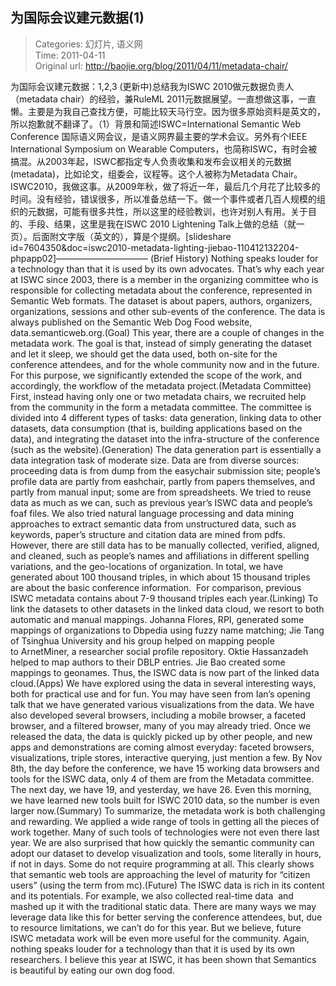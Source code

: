 为国际会议建元数据(1)
---
    
> Categories: 幻灯片, 语义网  
> Time: 2011-04-11  
> Original url: <http://baojie.org/blog/2011/04/11/metadata-chair/>
    
为国际会议建元数据：1,2,3 (更新中)总结我为ISWC 2010做元数据负责人（metadata chair）的经验，兼RuleML 2011元数据展望。一直想做这事，一直懒。主要是为我自己查找方便，可能比较天马行空。因为很多原始资料是英文的，所以抱歉就不翻译了。（1）背景和简述ISWC=International Semantic Web Conference 国际语义网会议，是语义网界最主要的学术会议。另外有个IEEE International Symposium on Wearable Computers，也简称ISWC，有时会被搞混。从2003年起，ISWC都指定专人负责收集和发布会议相关的元数据(metadata)，比如论文，组委会，议程等。这个人被称为Metadata Chair。ISWC2010，我做这事。从2009年秋，做了将近一年，最后几个月花了比较多的时间。没有经验，错误很多，所以准备总结一下。做一个事件或者几百人规模的组织的元数据，可能有很多共性，所以这里的经验教训，也许对别人有用。关于目的、手段、结果，这里是我在ISWC 2010 Lightening Talk上做的总结（就一页）。后面附文字版（英文的），算是个提纲。[slideshare id=7604350&doc=iswc2010-metadata-lighting-jiebao-110412132204-phpapp02]——————————–     (Brief History) Nothing speaks louder for a technology than that it is used by its own advocates. That’s why each year at ISWC since 2003, there is a member in the organizing committee who is responsible for collecting metadata about the conference, represented in Semantic Web formats. The dataset is about papers, authors, organizers, organizations, sessions and other sub-events of the conference. The data is always published on the Semantic Web Dog Food website, data.semanticweb.org.(Goal) This year, there are a couple of changes in the metadata work. The goal is that, instead of simply generating the dataset and let it sleep, we should get the data used, both on-site for the conference attendees, and for the whole community now and in the future. For this purpose, we significantly extended the scope of the work, and accordingly, the workflow of the metadata project.(Metadata Committee) First, instead having only one or two metadata chairs, we recruited help from the community in the form a metadata committee. The committee is divided into 4 different types of tasks: data generation, linking data to other datasets, data consumption (that is, building applications based on the data), and integrating the dataset into the infra-structure of the conference (such as the website).(Generation) The data generation part is essentially a data integration task of moderate size. Data are from diverse sources: proceeding data is from dump from the easychair submission site; people’s profile data are partly from eashchair, partly from papers themselves, and partly from manual input; some are from spreadsheets. We tried to reuse data as much as we can, such as previous year’s ISWC data and people’s foaf files. We also tried natural language processing and data mining approaches to extract semantic data from unstructured data, such as keywords, paper’s structure and citation data are mined from pdfs. However, there are still data has to be manually collected, verified, aligned, and cleaned, such as people’s names and affiliations in different spelling variations, and the geo-locations of organization. In total, we have generated about 100 thousand triples, in which about 15 thousand triples are about the basic conference information.  For comparison, previous ISWC metadata contains about 7-9 thousand triples each year.(Linking) To link the datasets to other datasets in the linked data cloud, we resort to both automatic and manual mappings. Johanna Flores, RPI, generated some mappings of organizations to Dbpedia using fuzzy name matching; Jie Tang of Tsinghua University and his group helped on mapping people to ArnetMiner, a researcher social profile repository. Oktie Hassanzadeh helped to map authors to their DBLP entries. Jie Bao created some mappings to geonames. Thus, the ISWC data is now part of the linked data cloud.(Apps) We have explored using the data in several interesting ways, both for practical use and for fun. You may have seen from Ian’s opening talk that we have generated various visualizations from the data. We have also developed several browsers, including a mobile browser, a faceted browser, and a filtered browser, many of you may already tried. Once we released the data, the data is quickly picked up by other people, and new apps and demonstrations are coming almost everyday: faceted browsers, visualizations, triple stores, interactive querying, just mention a few. By Nov 8th, the day before the conference, we have 15 working data browsers and tools for the ISWC data, only 4 of them are from the Metadata committee. The next day, we have 19, and yesterday, we have 26. Even this morning, we have learned new tools built for ISWC 2010 data, so the number is even larger now.(Summary) To summarize, the metadata work is both challenging and rewarding. We applied a wide range of tools in getting all the pieces of work together. Many of such tools of technologies were not even there last year. We are also surprised that how quickly the semantic community can adopt our dataset to develop visualization and tools, some literally in hours, if not in days. Some do not require programming at all. This clearly shows that semantic web tools are approaching the level of maturity for “citizen users” (using the term from mc).(Future) The ISWC data is rich in its content and its potentials. For example, we also collected real-time data  and mashed up it with the traditional static data. There are many ways we may leverage data like this for better serving the conference attendees, but, due to resource limitations, we can’t do for this year. But we believe, future ISWC metadata work will be even more useful for the community. Again, nothing speaks louder for a technology than that it is used by its own researchers. I believe this year at ISWC, it has been shown that Semantics is beautiful by eating our own dog food.     
    